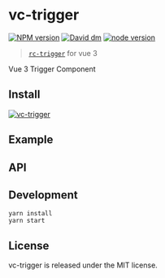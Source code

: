# vc-trigger

[![NPM version][npm-image]][npm-url]
[![David dm][david-dm-image]][david-dm-url]
[![node version][node-image]][node-url]

[npm-image]: http://img.shields.io/npm/v/@ayase/vc-trigger.svg?style=flat-square
[npm-url]: https://www.npmjs.com/package/@ayase/vc-trigger
[david-dm-image]: https://img.shields.io/david/PeckZeg/ayase.svg?path=packages/vc-trigger
[david-dm-url]: https://david-dm.org/PeckZeg/ayase?path=packages/vc-trigger
[node-image]: https://img.shields.io/badge/node.js-%3E=_0.10-green.svg?style=flat-square
[node-url]: http://nodejs.org/download/

> [`rc-trigger`](https://github.com/react-component/trigger) for vue 3

Vue 3 Trigger Component

## Install

[![vc-trigger](https://nodei.co/npm/@ayase/vc-trigger.png)](https://www.npmjs.com/package/@ayase/vc-motion)

## Example

## API

## Development

```
yarn install
yarn start
```

## License

vc-trigger is released under the MIT license.
